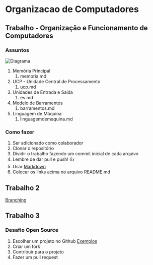 # Organizacao de Computadores

## Trabalho - Organização e Funcionamento de Computadores

### Assuntos

![Diagrama](http://i.imgur.com/tHr8Abd.png)

1. Memória Principal
   1. memoria.md
1. UCP - Unidade Central de Processamento
   1. ucp.md
1. Unidades de Entrada e Saída
   1. es.md
1. Modelo de Barramentos
   1. barramentos.md
1. Linguagem de Máquina
   1. linguagemdemaquina.md

### Como fazer

1. Ser adicionado como colaborador
1. Clonar o repositório
1. Dividir o trabalho fazendo um commit inicial de cada arquivo
1. Lembre de dar pull e push! :+1:
1. Usar [Markdown](https://guides.github.com/features/mastering-markdown/)
1. Colocar os links acima no arquivo README.md

## Trabalho 2

[Branching](./branching.md)

## Trabalho 3

### Desafio Open Source

1. Escolher um projeto no Github [Exemplos](https://github.com/MunGell/awesome-for-beginners)
2. Criar um fork
3. Contribuir para o projeto
4. Fazer um pull request
